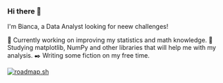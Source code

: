 ### Hi there 👋

I'm Bianca, a Data Analyst looking for neew challenges!

🔭 Currently working on improving my statistics and math knowledge.
📕 Studying matplotlib, NumPy and other libraries that will help me with my analysis.
✒️ Writing some fiction on my free time.

<a href="https://roadmap.sh"><img src="https://api.roadmap.sh/v1-badge/tall/65357c6db5d7a4eb01f8f1ee?variant=dark" alt="roadmap.sh"/></a>

<!--
**BiaNascimento/BiaNascimento** is a ✨ _special_ ✨ repository because its `README.md` (this file) appears on your GitHub profile.

Here are some ideas to get you started:

- 🔭 I’m currently working on ...
- 🌱 I’m currently learning ...
- 👯 I’m looking to collaborate on ...
- 🤔 I’m looking for help with ...
- 💬 Ask me about ...
- 📫 How to reach me: ...
- 😄 Pronouns: ...
- ⚡ Fun fact: ...
-->
